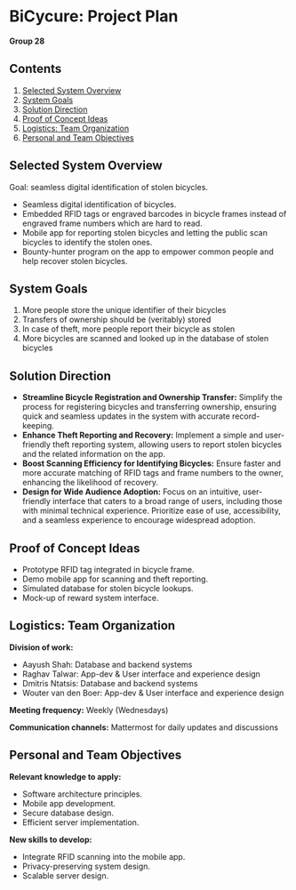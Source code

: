 # BiCycure: Project Plan

**Group 28**

## Contents

1. [Selected System Overview](#selected-system-overview)
2. [System Goals](#system-goals)
3. [Solution Direction](#solution-direction)
4. [Proof of Concept Ideas](#proof-of-concept-ideas)
5. [Logistics: Team Organization](#logistics-team-organization)
6. [Personal and Team Objectives](#personal-and-team-objectives)

## Selected System Overview

Goal: seamless digital identification of stolen bicycles.

- Seamless digital identification of bicycles.
- Embedded RFID tags or engraved barcodes in bicycle frames instead of engraved frame numbers which are hard to read.
- Mobile app for reporting stolen bicycles and letting the public scan bicycles to identify the stolen ones.
- Bounty-hunter program on the app to empower common people and help recover stolen bicycles.

## System Goals

1. More people store the unique identifier of their bicycles
2. Transfers of ownership should be (veritably) stored
3. In case of theft, more people report their bicycle as stolen
4. More bicycles are scanned and looked up in the database of stolen bicycles

## Solution Direction

- **Streamline Bicycle Registration and Ownership Transfer:** Simplify the process for registering bicycles and transferring ownership, ensuring quick and seamless updates in the system with accurate record-keeping.
- **Enhance Theft Reporting and Recovery:** Implement a simple and user-friendly theft reporting system, allowing users to report stolen bicycles and the related information on the app.
- **Boost Scanning Efficiency for Identifying Bicycles:** Ensure faster and more accurate matching of RFID tags and frame numbers to the owner, enhancing the likelihood of recovery.
- **Design for Wide Audience Adoption:** Focus on an intuitive, user-friendly interface that caters to a broad range of users, including those with minimal technical experience. Prioritize ease of use, accessibility, and a seamless experience to encourage widespread adoption.

## Proof of Concept Ideas

- Prototype RFID tag integrated in bicycle frame.
- Demo mobile app for scanning and theft reporting.
- Simulated database for stolen bicycle lookups.
- Mock-up of reward system interface.

## Logistics: Team Organization

**Division of work:**

- Aayush Shah: Database and backend systems
- Raghav Talwar: App-dev & User interface and experience design
- Dmitris Ntatsis: Database and backend systems
- Wouter van den Boer: App-dev & User interface and experience design

**Meeting frequency:** Weekly (Wednesdays)

**Communication channels:** Mattermost for daily updates and discussions

## Personal and Team Objectives

**Relevant knowledge to apply:**

- Software architecture principles.
- Mobile app development.
- Secure database design.
- Efficient server implementation.

**New skills to develop:**

- Integrate RFID scanning into the mobile app.
- Privacy-preserving system design.
- Scalable server design.
